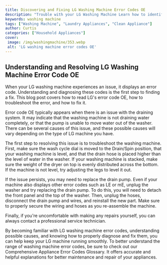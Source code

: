 ```yaml
---
title: Discovering and Fixing LG Washing Machine Error Codes OE
description: "Trouble with your LG Washing Machine Learn how to identify and troubleshoot LG Washing Machine error codes OE and get your washing machine running again"
keywords: washing machine
tags: ["Washing Machine", "Laundry Appliances", "Clean Appliance"]
author: Curtis
categories: ["Household Appliances"]
cover: 
 image: /img/washingmachine/353.webp
 alt: 'LG washing machine error codes OE'
---
```

## Understanding and Resolving LG Washing Machine Error Code OE 
When your LG washing machine experiences an issue, it displays an error code. Understanding and diagnosing these codes is the first step to finding a fix. This blog post covers how to read LG's error code OE, how to troubleshoot the error, and how to fix it. 

Error code OE typically appears when there is an issue with the draining system. It may indicate that the washing machine is not draining water completely, or that the pump is unable to move water out of the washer. There can be several causes of this issue, and these possible causes will vary depending on the type of LG machine you have. 

The first step to resolving this issue is to troubleshoot the washing machine. First, make sure the wash cycle dial is moved to the Drain/Spin position, that your washing machine is level, and that the drain hose is placed higher than the level of water in the washer. If your washing machine is stacked, make sure the weight of the dryer on top is evenly distributed across the bottom. If the machine is not level, try adjusting the legs to level it out. 

If the issue persists, you may need to replace the drain pump. Even if your machine also displays other error codes such as LE or mE, unplug the washer and try replacing the drain pump. To do this, you will need to detach the front panel and the top of the washer. Then, unplug the hoses, disconnect the drain pump and wires, and reinstall the new part. Make sure to properly secure the wiring and hoses as you re-assemble the machine. 

Finally, if you're uncomfortable with making any repairs yourself, you can always contact a professional service technician. 

By becoming familiar with LG washing machine error codes, understanding possible causes, and knowing how to properly diagnose and fix them, you can help keep your LG machine running smoothly. To better understand the range of washing machine error codes, be sure to check out our Comprehensive Appliance Error Codes Glossary. It offers accurate and helpful explanations for better maintenance and repair of your appliances.

